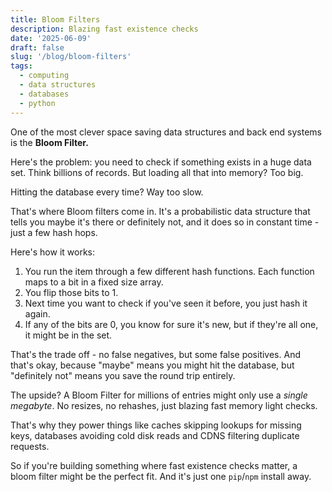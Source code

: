 ```yaml
---
title: Bloom Filters
description: Blazing fast existence checks
date: '2025-06-09'
draft: false
slug: '/blog/bloom-filters'
tags:
  - computing
  - data structures
  - databases
  - python
---
```


One of the most clever space saving data structures and back end systems is the **Bloom Filter.**

Here's the problem: you need to check if something exists in a huge data set. Think billions of records. But loading all that into memory? Too big.

Hitting the database every time? Way too slow.

That's where Bloom filters come in. It's a probabilistic data structure that tells you maybe it's there or definitely not, and it does so in constant time - just a few hash hops.

Here's how it works:
1) You run the item through a few different hash functions. Each function maps to a bit in a fixed size array.
2) You flip those bits to 1.
3) Next time you want to check if you've seen it before, you just hash it again.
4) If any of the bits are 0, you know for sure it's new, but if they're all one, it might be in the set.

That's the trade off - no false negatives, but some false positives. And that's okay, because "maybe" means you might hit the database, but "definitely not" means you save the round trip entirely.

The upside? A Bloom Filter for millions of entries might only use a *single megabyte*. No resizes, no rehashes, just blazing fast memory light checks.

That's why they power things like caches skipping lookups for missing keys, databases avoiding cold disk reads and CDNS filtering duplicate requests.

So if you're building something where fast existence checks matter, a bloom filter might be the perfect fit. And it's just one `pip`/`npm` install away.
